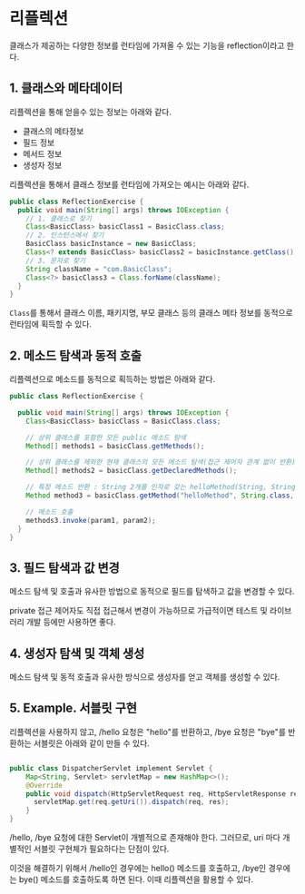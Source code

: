 # 리플렉션

클래스가 제공하는 다양한 정보를 런타임에 가져올 수 있는 기능을 reflection이라고 한다.

## 1. 클래스와 메타데이터

리플렉션을 통해 얻을수 있는 정보는 아래와 같다.

+ 클래스의 메타정보
+ 필드 정보
+ 메서드 정보
+ 생성자 정보

리플렉션을 통해서 클래스 정보를 런타임에 가져오는 예시는 아래와 같다.

```java
public class ReflectionExercise {
  public void main(String[] args) throws IOException {
    // 1. 클래스로 찾기
    Class<BasicClass> basicClass1 = BasicClass.class;
    // 2. 인스턴스에서 찾기
    BasicClass basicInstance = new BasicClass;
    Class<? extends BasicClass> basicClass2 = basicInstance.getClass();
    // 3. 문자로 찾기
    String className = "com.BasicClass";
    Class<?> basicClass3 = Class.forName(className);
  }
}
```

```Class```를 통해서 클래스 이름, 패키지명, 부모 클래스 등의 클래스 메타 정보를 동적으로 런타임에 획득할 수 있다.

## 2. 메소드 탐색과 동적 호출

리플렉션으로 메소드를 동적으로 획득하는 방법은 아래와 같다.

```java
public class ReflectionExercise {

  public void main(String[] args) throws IOException {
    Class<BasicClass> basicClass = BasicClass.class;

    // 상위 클래스를 포함한 모든 public 메소드 탐색
    Method[] methods1 = basicClass.getMethods();

    // 상위 클래스를 제외한 현재 클래스의 모든 메소드 탐색(접근 제어자 관계 없이 반환)
    Method[] methods2 = basicClass.getDeclaredMethods();

    // 특정 메소드 반환 : String 2개를 인자로 갖는 helloMethod(String, String) 메소드 호출
    Method method3 = basicClass.getMethod("helloMethod", String.class, String.class);

    // 메소드 호출
    methods3.invoke(param1, param2); 
  }
}
```

## 3. 필드 탐색과 값 변경

메소드 탐색 및 호출과 유사한 방법으로 동적으로 필드를 탐색하고 값을 변경할 수 있다.

private 접근 제어자도 직접 접근해서 변경이 가능하므로 가급적이면 테스트 및 라이브러리 개발 등에만 사용하면 좋다.

## 4. 생성자 탐색 및 객체 생성

메소드 탐색 및 동적 호출과 유사한 방식으로 생성자를 얻고 객체를 생성할 수 있다.

## 5. Example. 서블릿 구현

리플렉션을 사용하지 않고, /hello 요청은 "hello"를 반환하고, /bye 요청은 "bye"를 반환하는 서블릿은 아래와 같이 만들 수 있다.

```java

public class DispatcherServlet implement Servlet {
    Map<String, Servlet> servletMap = new HashMap<>();
    @Override
    public void dispatch(HttpServletRequest req, HttpServletResponse res) {
      servletMap.get(req.getUri()).dispatch(req, res);
    }
}
```

/hello, /bye 요청에 대한 Servlet이 개별적으로 존재해야 한다. 그러므로, uri 마다 개별적인 서블릿 구현체가 필요하다는 단점이 있다.

이것을 해결하기 위해서 /hello인 경우에는 hello() 메소드를 호출하고, /bye인 경우에는 bye() 메소드를 호출하도록 하면 된다. 이때 리플렉션을 활용할 수 있다.
